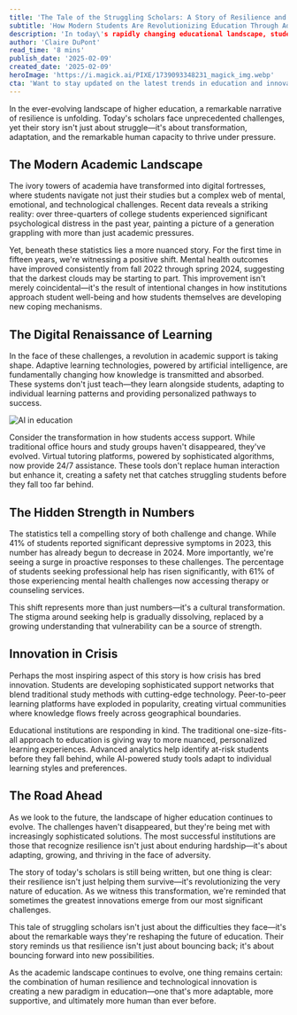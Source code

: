 ```yaml
---
title: 'The Tale of the Struggling Scholars: A Story of Resilience and Resourcefulness'
subtitle: 'How Modern Students Are Revolutionizing Education Through Adversity'
description: 'In today\'s rapidly changing educational landscape, students are facing unprecedented challenges while demonstrating remarkable resilience. This article explores how modern scholars are not just surviving but revolutionizing education through innovative technologies and support systems, marking a significant shift in how we approach learning and mental health in academia.'
author: 'Claire DuPont'
read_time: '8 mins'
publish_date: '2025-02-09'
created_date: '2025-02-09'
heroImage: 'https://i.magick.ai/PIXE/1739093348231_magick_img.webp'
cta: 'Want to stay updated on the latest trends in education and innovation? Follow us on LinkedIn for more insights into how technology is reshaping the future of learning.'
---
```


In the ever-evolving landscape of higher education, a remarkable narrative of resilience is unfolding. Today's scholars face unprecedented challenges, yet their story isn't just about struggle—it's about transformation, adaptation, and the remarkable human capacity to thrive under pressure.

## The Modern Academic Landscape

The ivory towers of academia have transformed into digital fortresses, where students navigate not just their studies but a complex web of mental, emotional, and technological challenges. Recent data reveals a striking reality: over three-quarters of college students experienced significant psychological distress in the past year, painting a picture of a generation grappling with more than just academic pressures.

Yet, beneath these statistics lies a more nuanced story. For the first time in fifteen years, we're witnessing a positive shift. Mental health outcomes have improved consistently from fall 2022 through spring 2024, suggesting that the darkest clouds may be starting to part. This improvement isn't merely coincidental—it's the result of intentional changes in how institutions approach student well-being and how students themselves are developing new coping mechanisms.

## The Digital Renaissance of Learning

In the face of these challenges, a revolution in academic support is taking shape. Adaptive learning technologies, powered by artificial intelligence, are fundamentally changing how knowledge is transmitted and absorbed. These systems don't just teach—they learn alongside students, adapting to individual learning patterns and providing personalized pathways to success.

![AI in education](https://i.magick.ai/PIXE/1739093348231_magick_img.webp)

Consider the transformation in how students access support. While traditional office hours and study groups haven't disappeared, they've evolved. Virtual tutoring platforms, powered by sophisticated algorithms, now provide 24/7 assistance. These tools don't replace human interaction but enhance it, creating a safety net that catches struggling students before they fall too far behind.

## The Hidden Strength in Numbers

The statistics tell a compelling story of both challenge and change. While 41% of students reported significant depressive symptoms in 2023, this number has already begun to decrease in 2024. More importantly, we're seeing a surge in proactive responses to these challenges. The percentage of students seeking professional help has risen significantly, with 61% of those experiencing mental health challenges now accessing therapy or counseling services.

This shift represents more than just numbers—it's a cultural transformation. The stigma around seeking help is gradually dissolving, replaced by a growing understanding that vulnerability can be a source of strength.

## Innovation in Crisis

Perhaps the most inspiring aspect of this story is how crisis has bred innovation. Students are developing sophisticated support networks that blend traditional study methods with cutting-edge technology. Peer-to-peer learning platforms have exploded in popularity, creating virtual communities where knowledge flows freely across geographical boundaries.

Educational institutions are responding in kind. The traditional one-size-fits-all approach to education is giving way to more nuanced, personalized learning experiences. Advanced analytics help identify at-risk students before they fall behind, while AI-powered study tools adapt to individual learning styles and preferences.

## The Road Ahead

As we look to the future, the landscape of higher education continues to evolve. The challenges haven't disappeared, but they're being met with increasingly sophisticated solutions. The most successful institutions are those that recognize resilience isn't just about enduring hardship—it's about adapting, growing, and thriving in the face of adversity.

The story of today's scholars is still being written, but one thing is clear: their resilience isn't just helping them survive—it's revolutionizing the very nature of education. As we witness this transformation, we're reminded that sometimes the greatest innovations emerge from our most significant challenges.

This tale of struggling scholars isn't just about the difficulties they face—it's about the remarkable ways they're reshaping the future of education. Their story reminds us that resilience isn't just about bouncing back; it's about bouncing forward into new possibilities.

As the academic landscape continues to evolve, one thing remains certain: the combination of human resilience and technological innovation is creating a new paradigm in education—one that's more adaptable, more supportive, and ultimately more human than ever before.